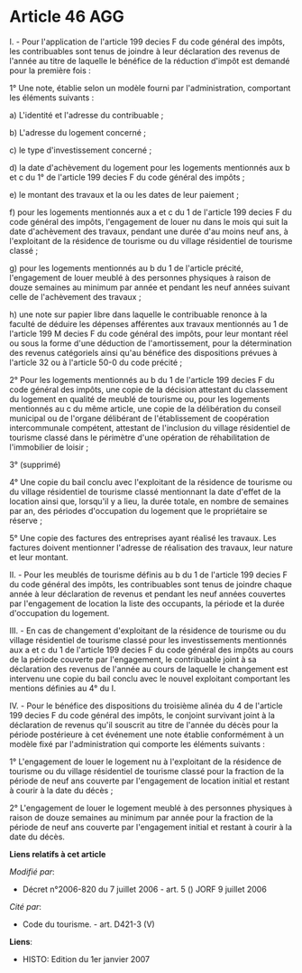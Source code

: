 # Article 46 AGG

I. - Pour l'application de l'article 199 decies F du code général des impôts, les contribuables sont tenus de joindre à leur
déclaration des revenus de l'année au titre de laquelle le bénéfice de la réduction d'impôt est demandé pour la première
fois :

1° Une note, établie selon un modèle fourni par l'administration, comportant les éléments suivants :

a) L'identité et l'adresse du contribuable ;

b) L'adresse du logement concerné ;

c) le type d'investissement concerné ;

d) la date d'achèvement du logement pour les logements mentionnés aux b et c du 1° de l'article 199 decies F du code général
des impôts ;

e) le montant des travaux et la ou les dates de leur paiement ;

f) pour les logements mentionnés aux a et c du 1 de l'article 199 decies F du code général des impôts, l'engagement de louer
nu dans le mois qui suit la date d'achèvement des travaux, pendant une durée d'au moins neuf ans, à l'exploitant de la
résidence de tourisme ou du village résidentiel de tourisme classé ;

g) pour les logements mentionnés au b du 1 de l'article précité, l'engagement de louer meublé à des personnes physiques à
raison de douze semaines au minimum par année et pendant les neuf années suivant celle de l'achèvement des travaux ;

h) une note sur papier libre dans laquelle le contribuable renonce à la faculté de déduire les dépenses afférentes aux
travaux mentionnés au 1 de l'article 199 M decies F du code général des impôts, pour leur montant réel ou sous la forme d'une
déduction de l'amortissement, pour la détermination des revenus catégoriels ainsi qu'au bénéfice des dispositions prévues à
l'article 32 ou à l'article 50-0 du code précité ;

2° Pour les logements mentionnés au b du 1 de l'article 199 decies F du code général des impôts, une copie de la décision
attestant du classement du logement en qualité de meublé de tourisme ou, pour les logements mentionnés au c du même article,
une copie de la délibération du conseil municipal ou de l'organe délibérant de l'établissement de coopération intercommunale
compétent, attestant de l'inclusion du village résidentiel de tourisme classé dans le périmètre d'une opération de
réhabilitation de l'immobilier de loisir ;

3° (supprimé)

4° Une copie du bail conclu avec l'exploitant de la résidence de tourisme ou du village résidentiel de tourisme classé
mentionnant la date d'effet de la location ainsi que, lorsqu'il y a lieu, la durée totale, en nombre de semaines par an, des
périodes d'occupation du logement que le propriétaire se réserve ;

5° Une copie des factures des entreprises ayant réalisé les travaux. Les factures doivent mentionner l'adresse de réalisation
des travaux, leur nature et leur montant.

II. - Pour les meublés de tourisme définis au b du 1 de l'article 199 decies F du code général des impôts, les contribuables
sont tenus de joindre chaque année à leur déclaration de revenus et pendant les neuf années couvertes par l'engagement de
location la liste des occupants, la période et la durée d'occupation du logement.

III. - En cas de changement d'exploitant de la résidence de tourisme ou du village résidentiel de tourisme classé pour les
investissements mentionnés aux a et c du 1 de l'article 199 decies F du code général des impôts au cours de la période
couverte par l'engagement, le contribuable joint à sa déclaration des revenus de l'année au cours de laquelle le changement
est intervenu une copie du bail conclu avec le nouvel exploitant comportant les mentions définies au 4° du I.

IV. - Pour le bénéfice des dispositions du troisième alinéa du 4 de l'article 199 decies F du code général des impôts, le
conjoint survivant joint à la déclaration de revenus qu'il souscrit au titre de l'année du décès pour la période postérieure
à cet événement une note établie conformément à un modèle fixé par l'administration qui comporte les éléments suivants :

1° L'engagement de louer le logement nu à l'exploitant de la résidence de tourisme ou du village résidentiel de tourisme
classé pour la fraction de la période de neuf ans couverte par l'engagement de location initial et restant à courir à la date
du décès ;

2° L'engagement de louer le logement meublé à des personnes physiques à raison de douze semaines au minimum par année pour la
fraction de la période de neuf ans couverte par l'engagement initial et restant à courir à la date du décès.

**Liens relatifs à cet article**

_Modifié par_:

  - Décret n°2006-820 du 7 juillet 2006 - art. 5 () JORF 9 juillet 2006

_Cité par_:

  - Code du tourisme. - art. D421-3 (V)

**Liens**:

  - HISTO: Edition du 1er janvier 2007
